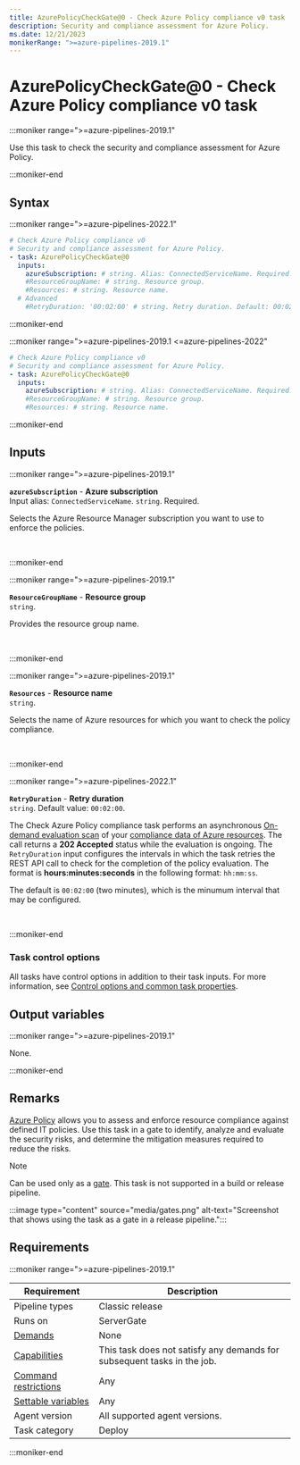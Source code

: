 ```yaml
---
title: AzurePolicyCheckGate@0 - Check Azure Policy compliance v0 task
description: Security and compliance assessment for Azure Policy.
ms.date: 12/21/2023
monikerRange: ">=azure-pipelines-2019.1"
---
```


# AzurePolicyCheckGate@0 - Check Azure Policy compliance v0 task

<!-- :::description::: -->
:::moniker range=">=azure-pipelines-2019.1"

<!-- :::editable-content name="description"::: -->
Use this task to check the security and compliance assessment for Azure Policy.
<!-- :::editable-content-end::: -->

:::moniker-end
<!-- :::description-end::: -->

<!-- :::syntax::: -->
## Syntax

:::moniker range=">=azure-pipelines-2022.1"

```yaml
# Check Azure Policy compliance v0
# Security and compliance assessment for Azure Policy.
- task: AzurePolicyCheckGate@0
  inputs:
    azureSubscription: # string. Alias: ConnectedServiceName. Required. Azure subscription. 
    #ResourceGroupName: # string. Resource group. 
    #Resources: # string. Resource name. 
  # Advanced
    #RetryDuration: '00:02:00' # string. Retry duration. Default: 00:02:00.
```

:::moniker-end

:::moniker range=">=azure-pipelines-2019.1 <=azure-pipelines-2022"

```yaml
# Check Azure Policy compliance v0
# Security and compliance assessment for Azure Policy.
- task: AzurePolicyCheckGate@0
  inputs:
    azureSubscription: # string. Alias: ConnectedServiceName. Required. Azure subscription. 
    #ResourceGroupName: # string. Resource group. 
    #Resources: # string. Resource name.
```

:::moniker-end
<!-- :::syntax-end::: -->

<!-- :::inputs::: -->
## Inputs

<!-- :::item name="azureSubscription"::: -->
:::moniker range=">=azure-pipelines-2019.1"

**`azureSubscription`** - **Azure subscription**<br>
Input alias: `ConnectedServiceName`. `string`. Required.<br>
<!-- :::editable-content name="helpMarkDown"::: -->
Selects the Azure Resource Manager subscription you want to use to enforce the policies.
<!-- :::editable-content-end::: -->
<br>

:::moniker-end
<!-- :::item-end::: -->
<!-- :::item name="ResourceGroupName"::: -->
:::moniker range=">=azure-pipelines-2019.1"

**`ResourceGroupName`** - **Resource group**<br>
`string`.<br>
<!-- :::editable-content name="helpMarkDown"::: -->
Provides the resource group name.
<!-- :::editable-content-end::: -->
<br>

:::moniker-end
<!-- :::item-end::: -->
<!-- :::item name="Resources"::: -->
:::moniker range=">=azure-pipelines-2019.1"

**`Resources`** - **Resource name**<br>
`string`.<br>
<!-- :::editable-content name="helpMarkDown"::: -->
Selects the name of Azure resources for which you want to check the policy compliance.
<!-- :::editable-content-end::: -->
<br>

:::moniker-end
<!-- :::item-end::: -->
<!-- :::item name="RetryDuration"::: -->
:::moniker range=">=azure-pipelines-2022.1"

**`RetryDuration`** - **Retry duration**<br>
`string`. Default value: `00:02:00`.<br>
<!-- :::editable-content name="helpMarkDown"::: -->
The Check Azure Policy compliance task performs an asynchronous [On-demand evaluation scan](/azure/governance/policy/how-to/get-compliance-data#on-demand-evaluation-scan---rest) of your [compliance data of Azure resources](/azure/governance/policy/how-to/get-compliance-data). The call returns a **202 Accepted** status while the evaluation is ongoing. The `RetryDuration` input configures the intervals in which the task retries the REST API call to check for the completion of the policy evaluation. The format is **hours:minutes:seconds** in the following format: `hh:mm:ss`.

The default is `00:02:00` (two minutes), which is the minumum interval that may be configured.
<!-- :::editable-content-end::: -->
<br>

:::moniker-end
<!-- :::item-end::: -->

### Task control options

All tasks have control options in addition to their task inputs. For more information, see [Control options and common task properties](/azure/devops/pipelines/yaml-schema/steps-task#common-task-properties).
<!-- :::inputs-end::: -->

<!-- :::outputVariables::: -->
## Output variables

:::moniker range=">=azure-pipelines-2019.1"

None.

:::moniker-end
<!-- :::outputVariables-end::: -->

<!-- :::remarks::: -->
<!-- :::editable-content name="remarks"::: -->
## Remarks

[Azure Policy](/azure/governance/policy/) allows you to assess and enforce resource compliance against defined IT policies.
Use this task in a gate to identify, analyze and evaluate the security risks,
and determine the mitigation measures required to reduce the risks.

> [!NOTE]
> Can be used only as a [gate](/azure/devops/pipelines/release/approvals/gates). This task is not supported in a build or release pipeline.
>
> :::image type="content" source="media/gates.png" alt-text="Screenshot that shows using the task as a gate in a release pipeline.":::
<!-- :::editable-content-end::: -->
<!-- :::remarks-end::: -->

<!-- :::examples::: -->
<!-- :::editable-content name="examples"::: -->
<!-- :::editable-content-end::: -->
<!-- :::examples-end::: -->

<!-- :::properties::: -->
## Requirements

:::moniker range=">=azure-pipelines-2019.1"

| Requirement | Description |
|-------------|-------------|
| Pipeline types | Classic release |
| Runs on | ServerGate |
| [Demands](/azure/devops/pipelines/process/demands) | None |
| [Capabilities](/azure/devops/pipelines/agents/agents#capabilities) | This task does not satisfy any demands for subsequent tasks in the job. |
| [Command restrictions](/azure/devops/pipelines/security/templates#agent-logging-command-restrictions) | Any |
| [Settable variables](/azure/devops/pipelines/security/templates#agent-logging-command-restrictions) | Any |
| Agent version | All supported agent versions. |
| Task category | Deploy |

:::moniker-end
<!-- :::properties-end::: -->

<!-- :::see-also::: -->
<!-- :::editable-content name="seeAlso"::: -->
<!-- :::editable-content-end::: -->
<!-- :::see-also-end::: -->